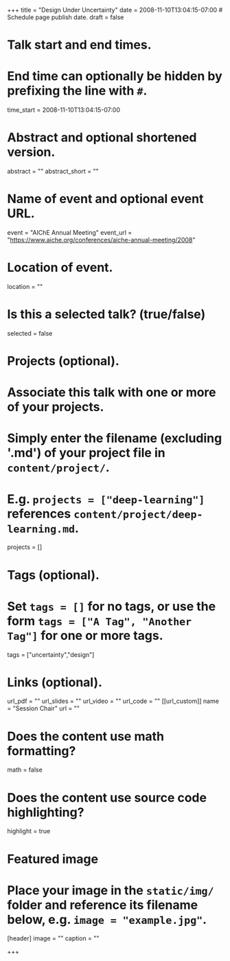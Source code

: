 +++
title = "Design Under Uncertainty"
date = 2008-11-10T13:04:15-07:00  # Schedule page publish date.
draft = false

# Talk start and end times.
#   End time can optionally be hidden by prefixing the line with `#`.
time_start = 2008-11-10T13:04:15-07:00


# Abstract and optional shortened version.
abstract = ""
abstract_short = ""

# Name of event and optional event URL.
event = "AIChE Annual Meeting"
event_url = "https://www.aiche.org/conferences/aiche-annual-meeting/2008"

# Location of event.
location = ""

# Is this a selected talk? (true/false)
selected = false

# Projects (optional).
#   Associate this talk with one or more of your projects.
#   Simply enter the filename (excluding '.md') of your project file in `content/project/`.
#   E.g. `projects = ["deep-learning"]` references `content/project/deep-learning.md`.
projects = []

# Tags (optional).
#   Set `tags = []` for no tags, or use the form `tags = ["A Tag", "Another Tag"]` for one or more tags.
tags = ["uncertainty","design"]

# Links (optional).
url_pdf = ""
url_slides = ""
url_video = ""
url_code = ""
[[url_custom]]
    name = "Session Chair"
    url = ""

# Does the content use math formatting?
math = false

# Does the content use source code highlighting?
highlight = true

# Featured image
# Place your image in the `static/img/` folder and reference its filename below, e.g. `image = "example.jpg"`.
[header]
image = ""
caption = ""

+++
